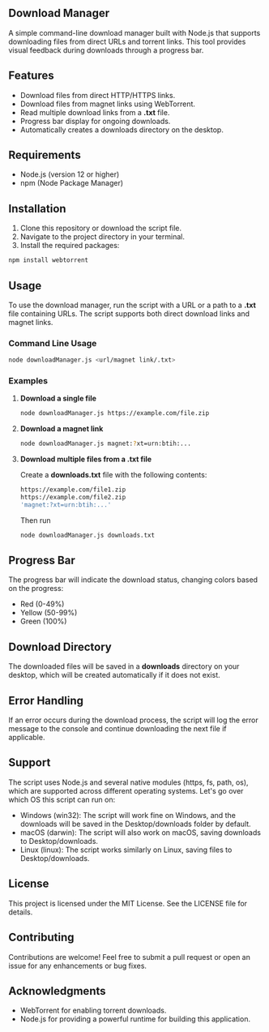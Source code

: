 ## **Download Manager**

A simple command-line download manager built with Node.js that supports downloading files from direct URLs and torrent links. This tool provides visual feedback during downloads through a progress bar.

## **Features**

*   Download files from direct HTTP/HTTPS links.
*   Download files from magnet links using WebTorrent.
*   Read multiple download links from a **.txt** file.
*   Progress bar display for ongoing downloads.
*   Automatically creates a downloads directory on the desktop.

## **Requirements**

*   Node.js (version 12 or higher)
*   npm (Node Package Manager)

## **Installation**

1.  Clone this repository or download the script file.
2.  Navigate to the project directory in your terminal.
3.  Install the required packages:

```bash
npm install webtorrent
```

## **Usage**

To use the download manager, run the script with a URL or a path to a **.txt** file containing URLs. The script supports both direct download links and magnet links.

### **Command Line Usage**

```bash
node downloadManager.js <url/magnet link/.txt>
```

### **Examples**

1.  **Download a single file**
    
    ```bash
    node downloadManager.js https://example.com/file.zip
    ```
    
2.  **Download a magnet link**
    
    ```bash
    node downloadManager.js magnet:?xt=urn:btih:...
    ```
    
3.  **Download multiple files from a .txt file**
    
    Create a **downloads.txt** file with the following contents:
    
    ```bash
    https://example.com/file1.zip
    https://example.com/file2.zip
    'magnet:?xt=urn:btih:...'
    ```
    
    Then run
    
    ```bash
    node downloadManager.js downloads.txt
    ```

## **Progress Bar**

The progress bar will indicate the download status, changing colors based on the progress:

*   Red (0-49%)
*   Yellow (50-99%)
*   Green (100%)

## **Download Directory**

The downloaded files will be saved in a **downloads** directory on your desktop, which will be created automatically if it does not exist.

## **Error Handling**

If an error occurs during the download process, the script will log the error message to the console and continue downloading the next file if applicable.

## **Support**

The script uses Node.js and several native modules (https, fs, path, os), which are supported across different operating systems. Let's go over which OS this script can run on:

*   Windows (win32): The script will work fine on Windows, and the downloads will be saved in the Desktop/downloads folder by default.
*   macOS (darwin): The script will also work on macOS, saving downloads to Desktop/downloads.
*   Linux (linux): The script works similarly on Linux, saving files to Desktop/downloads.

## **License**

This project is licensed under the MIT License. See the LICENSE file for details.

## **Contributing**

Contributions are welcome! Feel free to submit a pull request or open an issue for any enhancements or bug fixes.

## **Acknowledgments**

*   WebTorrent for enabling torrent downloads.
*   Node.js for providing a powerful runtime for building this application.
